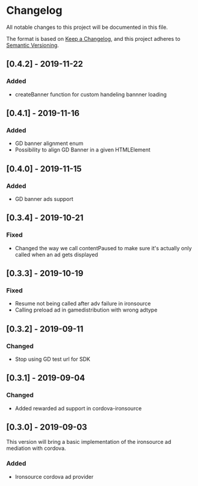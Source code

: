 # Changelog
All notable changes to this project will be documented in this file.

The format is based on [Keep a Changelog](https://keepachangelog.com/en/1.0.0/),
and this project adheres to [Semantic Versioning](https://semver.org/spec/v2.0.0.html).

## [0.4.2] - 2019-11-22
### Added
- createBanner function for custom handeling bannner loading

## [0.4.1] - 2019-11-16
### Added
- GD banner alignment enum
- Possibility to align GD Banner in a given HTMLElement

## [0.4.0] - 2019-11-15
### Added
- GD banner ads support

## [0.3.4] - 2019-10-21
### Fixed
- Changed the way we call contentPaused to make sure it's actually only called when an ad gets displayed

## [0.3.3] - 2019-10-19
### Fixed
- Resume not being called after adv failure in ironsource
- Calling preload ad in gamedistribution with wrong adtype

## [0.3.2] - 2019-09-11
### Changed
- Stop using GD test url for SDK

## [0.3.1] - 2019-09-04
### Changed
- Added rewarded ad support in cordova-ironsource

## [0.3.0] - 2019-09-03
This version will bring a basic implementation of the ironsource ad mediation with cordova.
### Added
- Ironsource cordova ad provider
